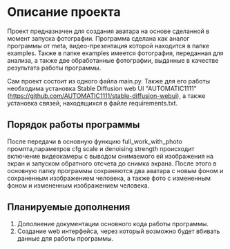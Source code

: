 # Описание проекта
Проект предназначен для создания аватара на основе сделанной в момент запуска фотографии.
Программа сделана как аналог программы от meta, видео-презентация которой находится в папке examples.
Также в папке examples имеется фотография, переданная для анализа, а также две обработанные фотографии,
выданные в качестве результата работы программы.


Сам проект состоит из одного файла main.py. Также для его работы необходима установка
Stable Diffusion web UI "AUTOMATIC1111" (https://github.com/AUTOMATIC1111/stable-diffusion-webui), а также установка связей, находящихся в файле requirements.txt.

## Порядок работы программы
После передачи в основную функцию full_work_with_photo промпта,параметров cfg scale и denoising strength происходит
включение видеокамеры с выводом снимаемого ей изображения на экран и запуском обратного отсчета до снимка экрана.
После этого в основную папку программы сохраняются два аватара с новым фоном и сохраненным изображением человека,
а также фото с измененным фоном и измененным изображением человека.


## Планируемые дополнения
1. Дополнение документации основного кода работы программы.
2. Создание web интерфейса, через который возможно будет вбивать данные для работы программы.